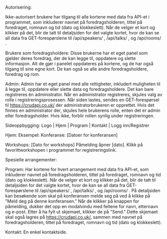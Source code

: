 Autorisering:

Ikke-autorisert brukere har tilgang til alle kortene med data fra API-et i programmet, som inkluderer navnet på foredragsholderen, tittel på foredraget, romnavn og tid (dato og klokkeslett). Når de velger et kort og klikker på det, blir de tatt til detaljsiden for det valgte kortet, hvor de kan se all data fra GET-forespørslene til /api/speakers/
, /api/talks/
, og /api/rooms/
.

Brukere som foredragsholdere: Disse brukerne har et eget panel som gjelder deres foredrag, der de kan legge til, oppdatere og slette informasjon. Alt de gjør i panelet oppdateres på kortene, og de har også tilgang til sine egne kort. De kan også se alle andre foredragsholdere, foredrag og rom.

Admin: Admin har et eget panel med alle rettigheter, inkludert muligheten til å legge til, oppdatere eller slette data og foredragsholdere. Det kan bare registreres én administrator. Når en administrator registreres, skjules valg av rolle i registreringsprosessen. Når siden lastes, sendes en GET-forespørsel til https://crudapi.co.uk/ der administratorbrukeren er opprettet. Hvis det finnes en administrator der, skjules hele brukerens rolle, enten det er admin eller foredragsholder. Hvis ikke, forblir rollen synlig under registreringen.

Sideoppbygging: Logo | Hjem | Program | Kontakt | Logg inn/Registrer

Hjem: Eksempel: Konferanse: [Datoer for konferansen]

Workshops: [Dato for workshops] Påmelding åpner [dato]. Klikk på favorittworkshopen i programmet for registreringslink.

Spesielle arrangementer:

Program: Har kortene for hvert arrangement med data fra API-et, som inkluderer navnet på foredragsholderen, tittel på foredraget, romnavn og tid (dato og klokkeslett). Når de velger et kort og klikker på det, blir de tatt til detaljsiden for det valgte kortet, hvor de kan se all data fra GET-forespørslene til /api/speakers/
, /api/talks/
, og /api/rooms/
. På detaljsiden kan besøkende som skal på konferansen melde seg på ved å klikke på "Meld deg på denne konferansen." Når de klikker på knappen for påmelding, dukker det opp en modalvindu med feltene for navn, etternavn og e-post. Etter å ha fylt ut skjemaet, klikker de på "Send." Dette skjemaet skal også lagres på https://crudapi.co.uk/, sammen med navnet på foredragsholderen, tittel på foredraget, romnavn og tid (dato og klokkeslett).

Kontakt: En enkel kontaktside.
